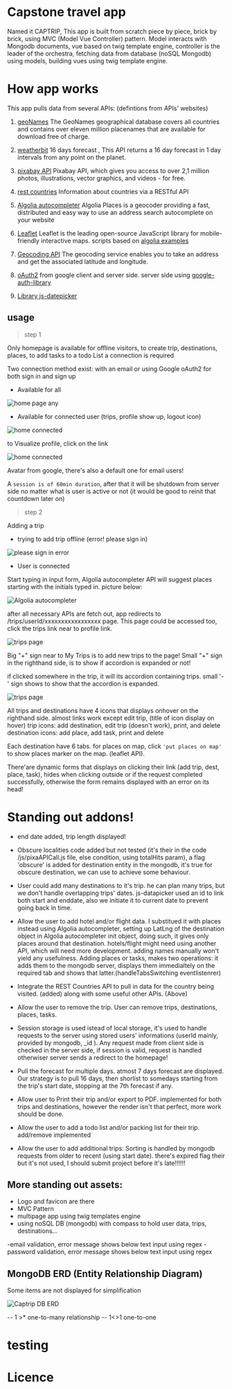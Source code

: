 # Capstone travel app
Named it CAPTRIP, This app is built from scratch piece by piece, brick by brick, using MVC (Model Vue Controller) pattern. Model interacts with Mongodb documents, vue based on twig template engine, controller is the leader of the orchestra, fetching data from database (noSQL Mongodb) using models, building vues using twig template engine.
# How app works

This app pulls data from several APIs: (defintions from APIs' websites)

1. [geoNames](http://www.geonames.org/) The GeoNames geographical database covers all countries and contains over eleven million placenames that are available for download free of charge.

2. [weatherbit](https://www.weatherbit.io/api/weather-forecast-16-day)
16 days forecast , This API returns a 16 day forecast in 1 day intervals from any point on the planet.

3. [pixabay API](https://pixabay.com/api/docs/) Pixabay API, which gives you access to over 2,1 million photos, illustrations, vector graphics, and videos - for free.

4. [rest countries](https://restcountries.eu/) Information about countries via a RESTful API

5. [Algolia autocompleter](//community.algolia.com/places/documentation.html#api-options-container) Algolia Places is a geocoder providing a fast, distributed and easy way to use an address search autocomplete on your website

6. [Leaflet](https://leafletjs.com/) Leaflet is the leading open-source JavaScript library for mobile-friendly interactive maps. scripts based on [algolia examples](https://community.algolia.com/places/examples.html)

7. [Geocoding API](https://developer.mapquest.com/documentation/geocoding-api/address/get/) The geocoding service enables you to take an address and get the associated latitude and longitude.

8. [oAuth2](https://developers.google.com/identity/protocols/oauth2/javascript-implicit-flow) from google client and server side. server side using [google-auth-library](https://www.npmjs.com/package/google-auth-library)

9. [Library js-datepicker](https://www.npmjs.com/package/js-datepicker)
## usage 
> step 1

Only homepage is available for offline visitors, to create trip, destinations, places, to add tasks to a todo List a connection is required

Two connection method exist: with an email or using Google oAuth2 for both sign in and sign up

* Available for all

![home page any ](https://github.com/anaruz-source/capstone-travel-app/blob/master/readmeassets/anyvisitors.png?raw=true)



* Available for connected user (trips, profile show up, logout icon)


![home connected](https://github.com/anaruz-source/capstone-travel-app/blob/master/readmeassets/connected.png?raw=true)

to Visualize profile, click on the link


![home connected](https://github.com/anaruz-source/capstone-travel-app/blob/master/readmeassets/profile.png?raw=true)

Avatar from google, there's also a default one for email users!

A ```session is of 60min duration```, after that it will be shutdown from server side no matter what is user is active or not (it would be good to reinit that countdown later on)

> step 2 

Adding a trip

* trying to add trip offline (error! please sign in)

![please sign in error](https://github.com/anaruz-source/capstone-travel-app/blob/master/readmeassets/anyvisitors.png?raw=true)

* User is connected

Start typing in input form, Algolia autocompleter API will suggest places starting with the initials typed in. picture below:

![Algolia autocompleter](https://github.com/anaruz-source/capstone-travel-app/blob/master/readmeassets/algoliaauto.png?raw=true)

after all necessary APIs are fetch out, app redirects to /trips/userId/xxxxxxxxxxxxxxxxx page. This page could be accessed too, click the trips link near to profile link.


![trips page](https://github.com/anaruz-source/capstone-travel-app/blob/master/readmeassets/trips.png?raw=true)

Big "+" sign near to My Trips is to add new trips to the page!
Small "+" sign in the righthand side, is to show if accordion is expanded or not!

if clicked somewhere in the trip, it will its accordion containing trips. small '-' sign shows to show that the accordion is expanded.

![trips page](https://github.com/anaruz-source/capstone-travel-app/blob/master/readmeassets/destinations.png?raw=true)

All trips and destinations have 4 icons that displays onhover on the righthand side. almost links work except edit trip, (title of icon display on hover)
trip icons: add destination, edit trip (doesn't work), print, and delete
destination icons: add place, add task, print and delete

Each destination have 6 tabs. for places on map, click ``'put places on map'`` to show places marker on the map. (leaflet API).

There'are dynamic forms that displays on clicking their link (add trip, dest, place, task), hides when clicking outside or if the request completed successfully, otherwise the form remains displayed with an error on its head!

# Standing out addons!

- end date added, trip length displayed!

- Obscure localities code added but not tested (it's their in the code /js/pixaAPICall.js file, else condition, using totalHits param), a flag 'obscure' is added for destination entity in the mongodb, it's true for obscure destination, we can use to achieve some behaviour.

- User could add many destinations to it's trip. he can plan many trips, but we don't handle overlapping trips' dates. js-datapicker used an id to link both start and enddate, also we initiate it to current date to prevent going back in time.

-  Allow the user to add hotel and/or flight data. I substitued it with places instead using Algolia autocompleter, setting up LatLng of the destination object in Algolia autocompleter init object, doing such, it gives only places around that destination. hotels/flight might need using another API, which will need more development. adding names manually won't yield any usefulness.
Adding places or tasks, makes two operations: it adds them to the mongodb server, displays them immedialtely on the required tab and shows that latter.(handleTabsSwitching eventlistenrer)

- Integrate the REST Countries API to pull in data for the country being visited. (added) along with some useful other APIs. (Above)
- Allow the user to remove the trip. User can remove trips, destinations, places, tasks.

- Session storage is used istead of local storage, it's used to handle requests to the server using stored users' informations (userId mainly, provided by mongodb, _id ). Any request made from client side is checked in the server side, if session is valid, request is handled otherwiser server sends a redirect to the homepage!

- Pull the forecast for multiple days. atmost 7 days forecast are displayed. Our strategy is to pull 16 days, then shorlist to somedays starting from the trip's start date, stopping at the 7th forecast if any.

- Allow user to Print their trip and/or export to PDF. implemented for both trips and destinations, however the render isn't that perfect, more work should be done.

- Allow the user to add a todo list and/or packing list for their trip. add/remove implemented

- Allow the user to add additional trips: Sorting is handled by mongodb requests from older to recent (using start date). there's expired flag their but it's not used, I should submit project before it's late!!!!!!

## More standing out assets:

- Logo and favicon are there
- MVC Pattern
- multipage app using twig templates engine
- using noSQL DB (mongodb) with compass to hold user data, trips, destinations... 

-email validation, error message shows below text input using regex
-password validation, error message shows below text input using regex

 
 ## MongoDB ERD (Entity Relationship Diagram)



Some items are not displayed for simplification

![Captrip DB ERD](https://github.com/anaruz-source/capstone-travel-app/blob/master/readmeassets/captrip-db-erd.png?raw=true)

-- 1 >* one-to-many relationship
-- 1<>1 one-to-one
# testing

# Licence